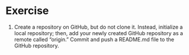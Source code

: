# Exercise
1. Create a repository on GitHub, but do not clone it. Instead, initialize a local repository; then, add your newly created GitHub repository as a remote called “origin.” Commit and push a README.md file to the GitHub repository.
